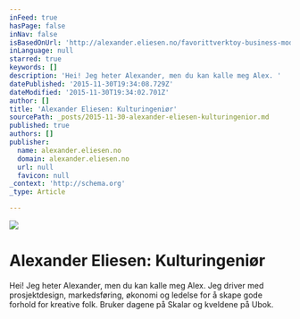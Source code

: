```yaml
---
inFeed: true
hasPage: false
inNav: false
isBasedOnUrl: 'http://alexander.eliesen.no/favorittverktoy-business-model-canvas/'
inLanguage: null
starred: true
keywords: []
description: 'Hei! Jeg heter Alexander, men du kan kalle meg Alex. '
datePublished: '2015-11-30T19:34:08.729Z'
dateModified: '2015-11-30T19:34:02.701Z'
author: []
title: 'Alexander Eliesen: Kulturingeniør'
sourcePath: _posts/2015-11-30-alexander-eliesen-kulturingenior.md
published: true
authors: []
publisher:
  name: alexander.eliesen.no
  domain: alexander.eliesen.no
  url: null
  favicon: null
_context: 'http://schema.org'
_type: Article

---
```

![](https://the-grid-user-content.s3-us-west-2.amazonaws.com/20ba462e-37b4-45dd-bc71-57bc4baca4a1.JPG)

# Alexander Eliesen: Kulturingeniør

Hei! Jeg heter Alexander, men du kan kalle meg Alex. Jeg driver med prosjektdesign, markedsføring, økonomi og ledelse for å skape gode forhold for kreative folk. Bruker dagene på Skalar og kveldene på Ubok.